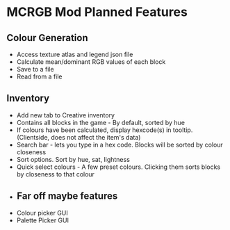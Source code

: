 # MCRGB Mod Planned Features
## Colour Generation
- Access texture atlas and legend json file
- Calculate mean/dominant RGB values of each block
- Save to a file
- Read from a file
## Inventory
- Add new tab to Creative inventory
- Contains all blocks in the game - By default, sorted by hue
- If colours have been calculated, display hexcode(s) in tooltip. (Clientside, does not affect the item's data)
- Search bar - lets you type in a hex code. Blocks will be sorted by colour closeness 
- Sort options. Sort by hue, sat, lightness
- Quick select colours - A few preset colours. Clicking them sorts blocks by closeness to that colour
- ## Far off maybe features
- Colour picker GUI
- Palette Picker GUI